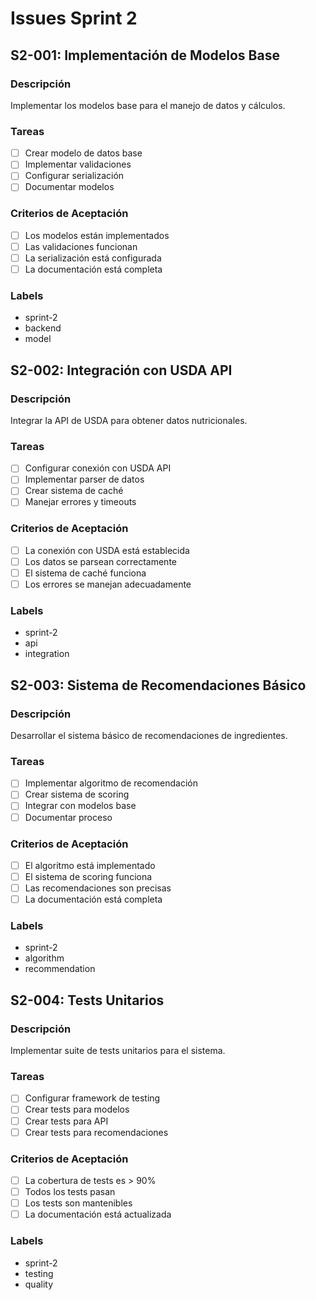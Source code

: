 # Issues Sprint 2

## S2-001: Implementación de Modelos Base

### Descripción
Implementar los modelos base para el manejo de datos y cálculos.

### Tareas
- [ ] Crear modelo de datos base
- [ ] Implementar validaciones
- [ ] Configurar serialización
- [ ] Documentar modelos

### Criterios de Aceptación
- [ ] Los modelos están implementados
- [ ] Las validaciones funcionan
- [ ] La serialización está configurada
- [ ] La documentación está completa

### Labels
- sprint-2
- backend
- model

## S2-002: Integración con USDA API

### Descripción
Integrar la API de USDA para obtener datos nutricionales.

### Tareas
- [ ] Configurar conexión con USDA API
- [ ] Implementar parser de datos
- [ ] Crear sistema de caché
- [ ] Manejar errores y timeouts

### Criterios de Aceptación
- [ ] La conexión con USDA está establecida
- [ ] Los datos se parsean correctamente
- [ ] El sistema de caché funciona
- [ ] Los errores se manejan adecuadamente

### Labels
- sprint-2
- api
- integration

## S2-003: Sistema de Recomendaciones Básico

### Descripción
Desarrollar el sistema básico de recomendaciones de ingredientes.

### Tareas
- [ ] Implementar algoritmo de recomendación
- [ ] Crear sistema de scoring
- [ ] Integrar con modelos base
- [ ] Documentar proceso

### Criterios de Aceptación
- [ ] El algoritmo está implementado
- [ ] El sistema de scoring funciona
- [ ] Las recomendaciones son precisas
- [ ] La documentación está completa

### Labels
- sprint-2
- algorithm
- recommendation

## S2-004: Tests Unitarios

### Descripción
Implementar suite de tests unitarios para el sistema.

### Tareas
- [ ] Configurar framework de testing
- [ ] Crear tests para modelos
- [ ] Crear tests para API
- [ ] Crear tests para recomendaciones

### Criterios de Aceptación
- [ ] La cobertura de tests es > 90%
- [ ] Todos los tests pasan
- [ ] Los tests son mantenibles
- [ ] La documentación está actualizada

### Labels
- sprint-2
- testing
- quality 